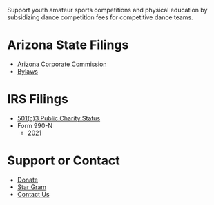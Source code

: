 Support youth amateur sports competitions and physical education by subsidizing dance competition fees for competitive dance teams.

# Arizona State Filings

- [Arizona Corporate Commission](https://ecorp.azcc.gov/PublicBusinessSearch/PublicBusinessInfo?entityNumber=23265115)
- [Bylaws](static/bylaws.pdf)

# IRS Filings

- [501(c)3 Public Charity Status](static/non-profit-status.pdf)
- Form 990-N
	- [2021](static/2021-990-N.pdf)

# Support or Contact

- [Donate](donate.md)
- [Star Gram](stargram.md)
- [Contact Us](mailto:team@hnsbooster.com)
